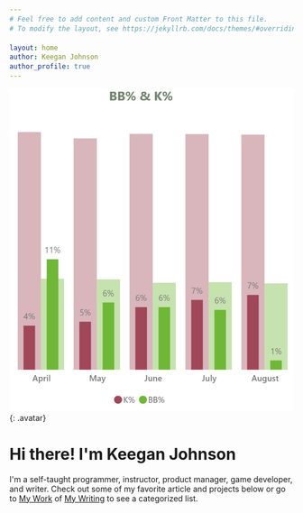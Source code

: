 ```yaml
---
# Feel free to add content and custom Front Matter to this file.
# To modify the layout, see https://jekyllrb.com/docs/themes/#overriding-theme-defaults

layout: home
author: Keegan Johnson
author_profile: true
---
```

![keegan johnson](/assets/images/chart.jpg){: .avatar}
# Hi there! I'm Keegan Johnson
I'm a self-taught programmer, instructor, product manager, game developer, and writer. Check out some of my favorite article and projects below or go to [My Work](/mywork) of [My Writing](/mywriting) to see a categorized list.